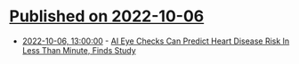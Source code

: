 # [Published on 2022-10-06](index.md)

* [2022-10-06, 13:00:00](https://science.slashdot.org/story/22/10/06/0114241/ai-eye-checks-can-predict-heart-disease-risk-in-less-than-minute-finds-study?utm_source=rss1.0mainlinkanon&utm_medium=feed) - [AI Eye Checks Can Predict Heart Disease Risk In Less Than Minute, Finds Study](https://science.slashdot.org/story/22/10/06/0114241/ai-eye-checks-can-predict-heart-disease-risk-in-less-than-minute-finds-study?utm_source=rss1.0mainlinkanon&utm_medium=feed)
